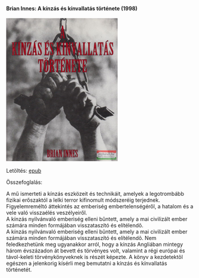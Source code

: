 #### <a name="id_1448">Brian Innes: A kínzás és kínvallatás története (1998)</a>
<img src="https://github.com/BercziSandor/calibre_lib/raw/main/Brian%20Innes/A%20kinzas%20es%20kinvallatas%20tortenete%20%281448%29/cover.jpg" alt="cover" width="300"/>

Letöltés: [epub](https://github.com/BercziSandor/calibre_lib/raw/main/Brian%20Innes/A%20kinzas%20es%20kinvallatas%20tortenete%20%281448%29/A%20kinzas%20es%20kinvallatas%20tortene%20-%20Brian%20Innes.epub)

Összefoglalás:
<div>
<p>A mű ismerteti a kínzás eszközeit és technikáit, amelyek a legotrombább fizikai erőszaktól a lelki terror kifinomult módszeréig terjednek. Figyelemreméltó áttekintés az emberiség embertelenségéről, a hatalom és a vele való visszaélés veszélyeiről.<br>A kínzás nyilvánvaló emberiség elleni bûntett, amely a mai civilizált ember számára minden formájában visszataszító és elítélendõ.<br>A kínzás nyilvánvaló emberiség elleni bûntett, amely a mai civilizált ember számára minden formájában visszataszító és elítélendõ. Nem feledkezhetünk meg ugyanakkor arról, hogy a kínzás Angliában mintegy három évszázadon át bevett és törvényes volt, valamint a régi európai és távol-keleti törvénykönyveknek is részét képezte. A könyv a kezdetektõl egészen a jelenkorig kísérli meg bemutatni a kínzás és kínvallatás történetét.</p></div>

